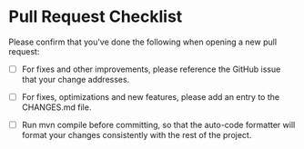 # Pull Request Checklist

Please confirm that you've done the following when opening a new pull request:

  - [ ] For fixes and other improvements, please reference the GitHub issue that your change addresses.
  - [ ] For fixes, optimizations and new features, please add an entry to the CHANGES.md file.
  - [ ] Run mvn compile before committing, so that the auto-code formatter will format your changes consistently with the rest of the project.

